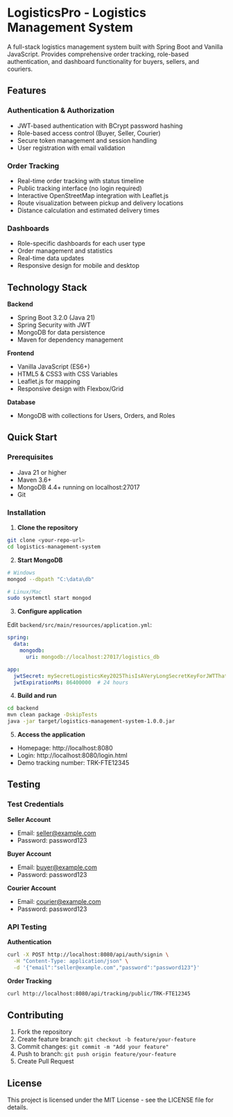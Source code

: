 # LogisticsPro - Logistics Management System

A full-stack logistics management system built with Spring Boot and Vanilla JavaScript. Provides comprehensive order tracking, role-based authentication, and dashboard functionality for buyers, sellers, and couriers.

## Features

### Authentication & Authorization
- JWT-based authentication with BCrypt password hashing
- Role-based access control (Buyer, Seller, Courier)
- Secure token management and session handling
- User registration with email validation

### Order Tracking
- Real-time order tracking with status timeline
- Public tracking interface (no login required)
- Interactive OpenStreetMap integration with Leaflet.js
- Route visualization between pickup and delivery locations
- Distance calculation and estimated delivery times

### Dashboards
- Role-specific dashboards for each user type
- Order management and statistics
- Real-time data updates
- Responsive design for mobile and desktop

## Technology Stack

**Backend**
- Spring Boot 3.2.0 (Java 21)
- Spring Security with JWT
- MongoDB for data persistence
- Maven for dependency management

**Frontend**
- Vanilla JavaScript (ES6+)
- HTML5 & CSS3 with CSS Variables
- Leaflet.js for mapping
- Responsive design with Flexbox/Grid

**Database**
- MongoDB with collections for Users, Orders, and Roles


## Quick Start

### Prerequisites
- Java 21 or higher
- Maven 3.6+
- MongoDB 4.4+ running on localhost:27017
- Git

### Installation

1. **Clone the repository**
```bash
git clone <your-repo-url>
cd logistics-management-system
```

2. **Start MongoDB**
```bash
# Windows
mongod --dbpath "C:\data\db"

# Linux/Mac
sudo systemctl start mongod
```

3. **Configure application**

Edit `backend/src/main/resources/application.yml`:
```yaml
spring:
  data:
    mongodb:
      uri: mongodb://localhost:27017/logistics_db

app:
  jwtSecret: mySecretLogisticsKey2025ThisIsAVeryLongSecretKeyForJWTThatIs256BitsLongToEnsureSecurityAndCompliance
  jwtExpirationMs: 86400000  # 24 hours
```

4. **Build and run**
```bash
cd backend
mvn clean package -DskipTests
java -jar target/logistics-management-system-1.0.0.jar
```

5. **Access the application**
- Homepage: http://localhost:8080
- Login: http://localhost:8080/login.html
- Demo tracking number: TRK-FTE12345

## Testing

### Test Credentials

**Seller Account**
- Email: seller@example.com
- Password: password123

**Buyer Account**
- Email: buyer@example.com
- Password: password123

**Courier Account**
- Email: courier@example.com
- Password: password123

### API Testing

**Authentication**
```bash
curl -X POST http://localhost:8080/api/auth/signin \
  -H "Content-Type: application/json" \
  -d '{"email":"seller@example.com","password":"password123"}'
```

**Order Tracking**
```bash
curl http://localhost:8080/api/tracking/public/TRK-FTE12345
```


## Contributing

1. Fork the repository
2. Create feature branch: `git checkout -b feature/your-feature`
3. Commit changes: `git commit -m "Add your feature"`
4. Push to branch: `git push origin feature/your-feature`
5. Create Pull Request

## License

This project is licensed under the MIT License - see the LICENSE file for details.

